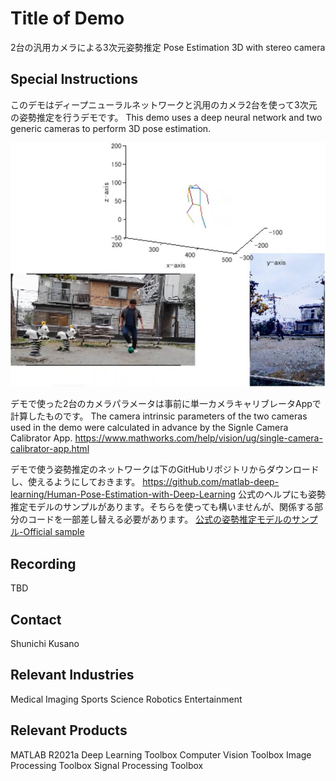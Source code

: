 # Title of Demo
2台の汎用カメラによる3次元姿勢推定
Pose Estimation 3D with stereo camera

## Special Instructions
このデモはディープニューラルネットワークと汎用のカメラ2台を使って3次元の姿勢推定を行うデモです。
This demo uses a deep neural network and two generic cameras to perform 3D pose estimation.

![結果 - Result](Data/md/readmeImage.jpg)

デモで使った2台のカメラパラメータは事前に単一カメラキャリブレータAppで計算したものです。
The camera intrinsic parameters of the two cameras used in the demo were calculated in advance by the Signle Camera Calibrator App.
<https://www.mathworks.com/help/vision/ug/single-camera-calibrator-app.html>

デモで使う姿勢推定のネットワークは下のGitHubリポジトリからダウンロードし、使えるようにしておきます。
<https://github.com/matlab-deep-learning/Human-Pose-Estimation-with-Deep-Learning>
公式のヘルプにも姿勢推定モデルのサンプルがあります。そちらを使っても構いませんが、関係する部分のコードを一部差し替える必要があります。
[公式の姿勢推定モデルのサンプル-Official sample](https://www.mathworks.com/help/deeplearning/ug/estimate-body-pose-using-deep-learning.html)




## Recording
TBD

## Contact
Shunichi Kusano

## Relevant Industries
Medical Imaging
Sports Science
Robotics
Entertainment

## Relevant Products
MATLAB R2021a
Deep Learning Toolbox
Computer Vision Toolbox
Image Processing Toolbox
Signal Processing Toolbox